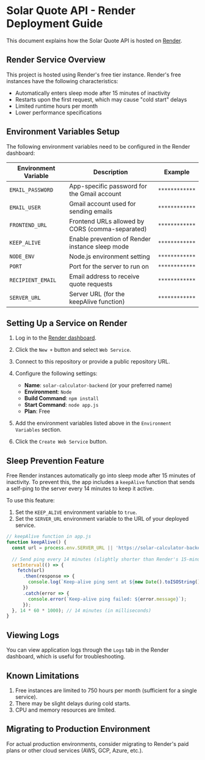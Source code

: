 # Solar Quote API - Render Deployment Guide

This document explains how the Solar Quote API is hosted on [Render](https://render.com).

## Render Service Overview

This project is hosted using Render's free tier instance. Render's free instances have the following characteristics:

- Automatically enters sleep mode after 15 minutes of inactivity
- Restarts upon the first request, which may cause "cold start" delays
- Limited runtime hours per month
- Lower performance specifications

## Environment Variables Setup

The following environment variables need to be configured in the Render dashboard:

| Environment Variable | Description | Example |
|----------|------|------|
| `EMAIL_PASSWORD` | App-specific password for the Gmail account | `************` |
| `EMAIL_USER` | Gmail account used for sending emails | `************` |
| `FRONTEND_URL` | Frontend URLs allowed by CORS (comma-separated) | `************` |
| `KEEP_ALIVE` | Enable prevention of Render instance sleep mode | `************` |
| `NODE_ENV` | Node.js environment setting | `************` |
| `PORT` | Port for the server to run on | `************` |
| `RECIPIENT_EMAIL` | Email address to receive quote requests | `************` |
| `SERVER_URL` | Server URL (for the keepAlive function) | `************` |

## Setting Up a Service on Render

1. Log in to the [Render dashboard](https://dashboard.render.com/).
2. Click the `New +` button and select `Web Service`.
3. Connect to this repository or provide a public repository URL.
4. Configure the following settings:
   - **Name**: `solar-calculator-backend` (or your preferred name)
   - **Environment**: `Node`
   - **Build Command**: `npm install`
   - **Start Command**: `node app.js`
   - **Plan**: Free

5. Add the environment variables listed above in the `Environment Variables` section.
6. Click the `Create Web Service` button.

## Sleep Prevention Feature

Free Render instances automatically go into sleep mode after 15 minutes of inactivity. To prevent this, the app includes a `keepAlive` function that sends a self-ping to the server every 14 minutes to keep it active.

To use this feature:
1. Set the `KEEP_ALIVE` environment variable to `true`.
2. Set the `SERVER_URL` environment variable to the URL of your deployed service.

```javascript
// keepAlive function in app.js
function keepAlive() {
  const url = process.env.SERVER_URL || 'https://solar-calculator-backend.onrender.com';
  
  // Send ping every 14 minutes (slightly shorter than Render's 15-minute timeout)
  setInterval(() => {
    fetch(url)
      .then(response => {
        console.log(`Keep-alive ping sent at ${new Date().toISOString()}, status: ${response.status}`);
      })
      .catch(error => {
        console.error(`Keep-alive ping failed: ${error.message}`);
      });
  }, 14 * 60 * 1000); // 14 minutes (in milliseconds)
}
```

## Viewing Logs

You can view application logs through the `Logs` tab in the Render dashboard, which is useful for troubleshooting.

## Known Limitations

1. Free instances are limited to 750 hours per month (sufficient for a single service).
2. There may be slight delays during cold starts.
3. CPU and memory resources are limited.

## Migrating to Production Environment

For actual production environments, consider migrating to Render's paid plans or other cloud services (AWS, GCP, Azure, etc.). 